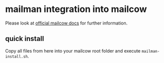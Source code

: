 # mailman integration into mailcow

Please look at [official mailcow docs](https://mailcow.github.io/mailcow-dockerized-docs/third_party-mailman/) for further information.

## quick install

Copy all files from here into your mailcow root folder and execute `mailman-install.sh`.
